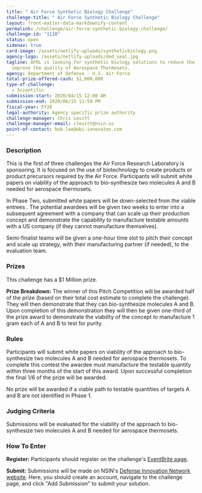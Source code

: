 ```yaml
---
title: " Air Force Synthetic Biology Challenge"
challenge-title: " Air Force Synthetic Biology Challenge"
layout: front-matter-data-markdownify-content
permalink: /challenge/air-force-synthetic-biology-challenge/
challenge-id: "1120"
status: open
sidenav: true
card-image: /assets/netlify-uploads/syntheticbiology.png
agency-logo: /assets/netlify-uploads/dod_seal.jpg
tagline: AFRL is looking for synthetic biology solutions to reduce the cost and
  improve the quality of Aerospace Thermosets.
agency: Department of Defense - U.S. Air Force
total-prize-offered-cash: $1,000,000
type-of-challenge:
  - Scientific
submission-start: 2020/04/15 12:00 AM
submission-end: 2020/06/15 11:59 PM
fiscal-year: FY20
legal-authority: Agency specific prize authority
challenge-manager: Chris Levitt
challenge-manager-email: clevitt@nsin.us
point-of-contact: bob.lee@wbi-innovates.com
---
```

### Description

This is the first of three challenges the Air Force Research Laboratory is sponsoring. It is focused on the use of biotechnology to create products or product precursors required by the Air Force. Participants will submit white papers on viability of the approach to bio-synthesize two molecules A and B needed for aerospace thermosets.

In Phase Two, submitted white papers will be down-selected from the viable entrees . The potential awardees will be given two weeks to enter into a subsequent agreement with a company that can scale up their production concept and demonstrate the capability to manufacture testable amounts with a US company (if they cannot manufacture themselves).

Semi-finalist teams will be given a one-hour time slot to pitch their concept and scale up strategy, with their manufacturing partner (if needed), to the evaluation team.

### Prizes

This challenge has a $1 Million prize.

**Prize Breakdown:** The winner of this Pitch Competition will be awarded half of the prize (based on their total cost estimate to complete the challenge). They will then demonstrate that they can bio-synthesize molecules A and B. Upon completion of this demonstration they will then be given one-third of the prize award to demonstrate the viability of the concept to manufacture 1 gram each of A and B to test for purity.

### Rules

Participants will submit white papers on viability of the approach to bio-synthesize two molecules A and B needed for aerospace thermosets. To complete this contest the awardee must manufacture the testable quantity within three months of the start of this award. Upon successful completion the final 1/6 of the prize will be awarded.

No prize will be awarded if a viable path to testable quantities of targets A and B are not identified in Phase 1.

### Judging Criteria

Submissions will be evaluated for the viability of the approach to bio-synthesize two molecules A and B needed for aerospace thermosets.

### How To Enter

**Register:** Participants should register on the challenge's [EventBrite page](https://www.eventbrite.com/e/kickoff-qa-air-force-synthetic-biology-challenge-tickets-102081863602). 

**Submit:** Submissions will be made on NSIN's [Defense Innovation Network website](https://innovatedefense.net/dod/afrl-challenge-1). Here, you should create an account, navigate to the challenge page, and click "Add Submission" to submit your solution.